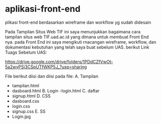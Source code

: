 # aplikasi-front-end
plikasi front-end berdasarkan wireframe dan workflow yg sudah didesain

Pada Tampilan Situs Web TIF ini saya menunjukkan bagaimana cara tampilan situs web TIF.uad.ac.id yang dimana untuk membuat Front End nya. pada Front End ini saya mengikuti rnacangan wireframe, workflow, dan dokumentasi kebutuhan yang telah saya buat sebelum UAS. berikut Link Tuags Sebelum UAS:

https://drive.google.com/drive/folders/1PDdCZfVwOt-5a2wyPSi3CSpUTfWKP5J_?usp=sharing

File berikut diisi dan diisi pada file: 
A. Tampilan
- tampilan.html 
- dasboard.html 
B. Login 
-login.html 
C. daftar 
- signup.html 
D. CSS
- dasboard.css
- login.css 
- signup.css
E. SS
- Login.jpg

